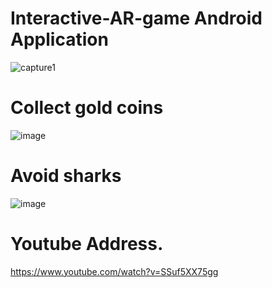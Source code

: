 # Interactive-AR-game Android Application
![capture1](https://user-images.githubusercontent.com/35095311/52531688-a5001d00-2d5c-11e9-96fa-5256d35258c6.PNG)

# Collect gold coins
![image](https://user-images.githubusercontent.com/35095311/52531740-5e5ef280-2d5d-11e9-95af-0de464de5555.png)

# Avoid sharks
![image](https://user-images.githubusercontent.com/35095311/52531756-b7c72180-2d5d-11e9-8c76-52e0e622fc22.png)

# Youtube Address.
<https://www.youtube.com/watch?v=SSuf5XX75gg>

